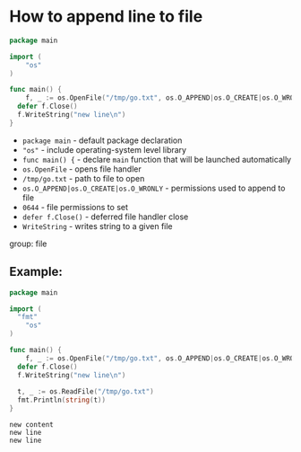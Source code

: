 # How to append line to file

```go
package main

import (
	"os"
)

func main() {
	f, _ := os.OpenFile("/tmp/go.txt", os.O_APPEND|os.O_CREATE|os.O_WRONLY, 0644)
  defer f.Close()
  f.WriteString("new line\n")
}
```

- `package main` - default package declaration
- `"os"` - include operating-system level library
- `func main() {` - declare `main` function that will be launched automatically
- `os.OpenFile` - opens file handler
- `/tmp/go.txt` - path to file to open
- `os.O_APPEND|os.O_CREATE|os.O_WRONLY` - permissions used to append to file
- `0644` - file permissions to set
- `defer f.Close()` - deferred file handler close
- `WriteString` - writes string to a given file

group: file

## Example: 
```go
package main

import (
  "fmt"
	"os"
)

func main() {
	f, _ := os.OpenFile("/tmp/go.txt", os.O_APPEND|os.O_CREATE|os.O_WRONLY, 0644)
  defer f.Close()
  f.WriteString("new line\n")
  
  t, _ := os.ReadFile("/tmp/go.txt")
  fmt.Println(string(t))
}
```
```
new content
new line
new line


```


